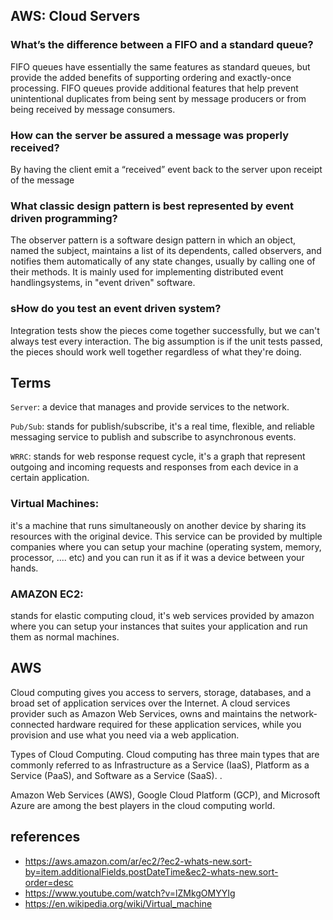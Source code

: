 ## AWS: Cloud Servers

### What’s the difference between a FIFO and a standard queue?

FIFO queues have essentially the same features as standard queues, but provide the added benefits of supporting ordering and exactly-once processing. FIFO queues provide additional features that help prevent unintentional duplicates from being sent by message producers or from being received by message consumers.
### How can the server be assured a message was properly received?
By having the client emit a “received” event back to the server upon receipt of the message

### What classic design pattern is best represented by event driven programming?
The observer pattern is a software design pattern in which an object, named the subject, maintains a list of its dependents, called observers, and notifies them automatically of any state changes, usually by calling one of their methods. It is mainly used for implementing distributed event handlingsystems, in "event driven" software.

### sHow do you test an event driven system?
 Integration tests show the pieces come together successfully, but we can't always test every interaction. The big assumption is if the unit tests passed, the pieces should work well together regardless of what they're doing.

 ## Terms
`Server`: a device that manages and provide services to the network.

`Pub/Sub`: stands for publish/subscribe, it's a real time, flexible, and reliable messaging service to publish and subscribe to asynchronous events.

`WRRC`: stands for web response request cycle, it's a graph that represent outgoing and incoming requests and responses from each device in a certain application.

### Virtual Machines:
 it's a machine that runs simultaneously on another device by sharing its resources with the original device. This service can be provided by multiple companies where you can setup your machine (operating system, memory, processor, .... etc) and you can run it as if it was a device between your hands.

### AMAZON EC2: 
stands for elastic computing cloud, it's web services provided by amazon where you can setup your instances that suites your application and run them as normal machines.


## AWS

Cloud computing gives you access to servers, storage, databases, and a broad set of application services over the Internet. A cloud services provider such as Amazon Web Services, owns and maintains the network-connected hardware required for these application services, while you provision and use what you need via a web application.

Types of Cloud Computing. Cloud computing has three main types that are commonly referred to as Infrastructure as a Service (IaaS), Platform as a Service (PaaS), and Software as a Service (SaaS). .

Amazon Web Services (AWS), Google Cloud Platform (GCP), and Microsoft Azure are among the best players in the cloud computing world.

 ## references
 - https://aws.amazon.com/ar/ec2/?ec2-whats-new.sort-by=item.additionalFields.postDateTime&ec2-whats-new.sort-order=desc
 - https://www.youtube.com/watch?v=lZMkgOMYYIg
 - https://en.wikipedia.org/wiki/Virtual_machine